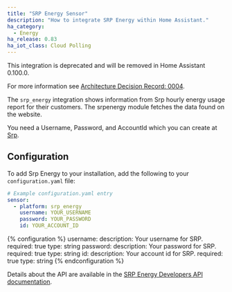 ```yaml
---
title: "SRP Energy Sensor"
description: "How to integrate SRP Energy within Home Assistant."
ha_category:
  - Energy
ha_release: 0.83
ha_iot_class: Cloud Polling
---
```


<div class="note warning">

 This integration is deprecated and will be removed in Home Assistant 0.100.0.

 For more information see [Architecture Decision Record: 0004](https://github.com/home-assistant/architecture/blob/master/adr/0004-webscraping.md).

 </div>

The `srp_energy` integration shows information from Srp hourly energy usage report for their customers. The srpenergy module fetches the data found on the website.

You need a Username, Password, and AccountId which you can create at [Srp](https://www.srpnet.com).

## Configuration

To add Srp Energy to your installation, add the following to your `configuration.yaml` file:

```yaml
# Example configuration.yaml entry
sensor:
  - platform: srp_energy
    username: YOUR_USERNAME
    password: YOUR_PASSWORD
    id: YOUR_ACCOUNT_ID
```

{% configuration %}
username:
  description: Your username for SRP.
  required: true
  type: string
password:
  description: Your password for SRP.
  required: true
  type: string
id:
  description: Your account id for SRP.
  required: true
  type: string
{% endconfiguration %}

Details about the API are available in the [SRP Energy Developers API documentation](https://srpenergy-api-client-python.readthedocs.io/en/latest/?badge=latest).
